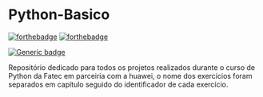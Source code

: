 # Python-Basico 
[![forthebadge](http://forthebadge.com/images/badges/made-with-python.svg)](http://forthebadge.com) 
[![forthebadge](https://forthebadge.com/images/badges/powered-by-coffee.svg)](https://forthebadge.com)

[![Generic badge](https://img.shields.io/badge/Python-3.13.0-<green>.svg)](https://shields.io/)

Repositório dedicado para todos os projetos realizados durante o curso de Python da Fatec em parceiria com a huawei, o nome dos exercícios foram separados em capítulo seguido do identificador de cada exercício.
